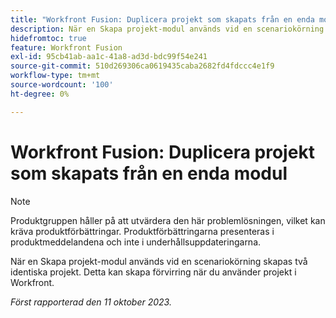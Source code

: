 ```yaml
---
title: "Workfront Fusion: Duplicera projekt som skapats från en enda modul"
description: När en Skapa projekt-modul används vid en scenariokörning skapas två identiska projekt. Detta kan skapa förvirring när du använder projekt i Workfront.
hidefromtoc: true
feature: Workfront Fusion
exl-id: 95cb41ab-aa1c-41a8-ad3d-bdc99f54e241
source-git-commit: 510d269306ca0619435caba2682fd4fdccc4e1f9
workflow-type: tm+mt
source-wordcount: '100'
ht-degree: 0%

---
```


# Workfront Fusion: Duplicera projekt som skapats från en enda modul

<!--Fusion, WF TOCs-->

>[!NOTE]
>
>Produktgruppen håller på att utvärdera den här problemlösningen, vilket kan kräva produktförbättringar. Produktförbättringarna presenteras i produktmeddelandena och inte i underhållsuppdateringarna.

När en Skapa projekt-modul används vid en scenariokörning skapas två identiska projekt. Detta kan skapa förvirring när du använder projekt i Workfront.

_Först rapporterad den 11 oktober 2023._
